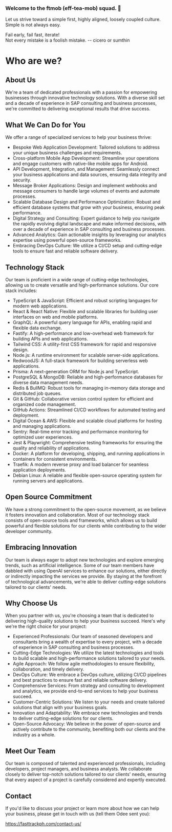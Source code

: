 ### Welcome to the ftmob (eff-tea-mob) squad. 👋

Let us strive toward a simple first, highly aligned, loosely coupled culture. Simple is not always easy.

Fail early, fail fast, iterate!   
Not every mistake is a foolish mistake. -- cicero or sumthin


# Who are we?

## About Us

We're a team of dedicated professionals with a passion for empowering businesses through innovative technology solutions. With a diverse skill set and a decade of experience in SAP consulting and business processes, we're committed to delivering exceptional results that drive success.

## What We Can Do for You

We offer a range of specialized services to help your business thrive:

- Bespoke Web Application Development: Tailored solutions to address your unique business challenges and requirements.
- Cross-platform Mobile App Development: Streamline your operations and engage customers with native-like mobile apps for Android.
- API Development, Integration, and Management: Seamlessly connect your business applications and data sources, ensuring data integrity and security.
- Message Broker Applications: Design and implement webhooks and message consumers to handle large volumes of events and automate processes.
- Scalable Database Design and Performance Optimization: Robust and efficient database systems that grow with your business, ensuring peak performance.
- Digital Strategy and Consulting: Expert guidance to help you navigate the rapidly evolving digital landscape and make informed decisions, with over a decade of experience in SAP consulting and business processes.
- Advanced Analytics: Gain actionable insights by leveraging our analytics expertise using powerful open-source frameworks.
- Embracing DevOps Culture: We utilize a CI/CD setup and cutting-edge tools to ensure fast and reliable software delivery.


## Technology Stack

Our team is proficient in a wide range of cutting-edge technologies, allowing us to create versatile and high-performance solutions. Our core stack includes:

- TypeScript & JavaScript: Efficient and robust scripting languages for modern web applications.
- React & React Native: Flexible and scalable libraries for building user interfaces on web and mobile platforms.
- GraphQL: A powerful query language for APIs, enabling rapid and flexible data exchange.
- Fastify: A high-performance and low-overhead web framework for building APIs and web applications.
- Tailwind CSS: A utility-first CSS framework for rapid and responsive design.
- Node.js: A runtime environment for scalable server-side applications.
- RedwoodJS: A full-stack framework for building serverless web applications.
- Prisma: A next-generation ORM for Node.js and TypeScript.
- PostgreSQL & MongoDB: Reliable and high-performance databases for diverse data management needs.
- Redis & BullMQ: Robust tools for managing in-memory data storage and distributed job queues.
- Git & GitHub: Collaborative version control system for efficient and organized code management.
- GitHub Actions: Streamlined CI/CD workflows for automated testing and deployment.
- Digital Ocean & AWS: Flexible and scalable cloud platforms for hosting and managing applications.
- Sentry: Real-time error tracking and performance monitoring for optimized user experiences.
- Jest & Playwright: Comprehensive testing frameworks for ensuring the quality and reliability of applications.
- Docker: A platform for developing, shipping, and running applications in containers for consistent environments.
- Traefik: A modern reverse proxy and load balancer for seamless application deployments.
- Debian Linux: A reliable and flexible open-source operating system for running servers and applications.

## Open Source Commitment

We have a strong commitment to the open-source movement, as we believe it fosters innovation and collaboration. Most of our technology stack consists of open-source tools and frameworks, which allows us to build powerful and flexible solutions for our clients while contributing to the wider developer community.

## Embracing Innovation

Our team is always eager to adopt new technologies and explore emerging trends, such as artificial intelligence. Some of our team members have dabbled with using OpenAI services to enhance our solutions, either directly or indirectly impacting the services we provide. By staying at the forefront of technological advancements, we're able to deliver cutting-edge solutions tailored to our clients' needs.

## Why Choose Us
When you partner with us, you're choosing a team that is dedicated to delivering high-quality solutions to help your business succeed. Here's why we're the right choice for your project:

- Experienced Professionals: Our team of seasoned developers and consultants bring a wealth of expertise to every project, with a decade of experience in SAP consulting and business processes.
- Cutting-Edge Technologies: We utilize the latest technologies and tools to build scalable and high-performance solutions tailored to your needs.
- Agile Approach: We follow agile methodologies to ensure flexibility, collaboration, and timely delivery.
- DevOps Culture: We embrace a DevOps culture, utilizing CI/CD pipelines and best practices to ensure fast and reliable software delivery.
- Comprehensive Services: From strategy and consulting to development and analytics, we provide end-to-end services to help your business succeed.
- Customer-Centric Solutions: We listen to your needs and create tailored solutions that align with your business goals.
- Innovation and Adaptability: We embrace new technologies and trends to deliver cutting-edge solutions for our clients.
- Open-Source Advocacy: We believe in the power of open-source and actively contribute to the community, benefiting both our clients and the industry as a whole.

## Meet Our Team
Our team is composed of talented and experienced professionals, including developers, project managers, and business analysts. We collaborate closely to deliver top-notch solutions tailored to our clients' needs, ensuring that every aspect of a project is carefully considered and expertly executed.

## Contact

If you'd like to discuss your project or learn more about how we can help your business, please get in touch with us (tell them Odee sent you):

https://fasttrackph.com/contact-us/

